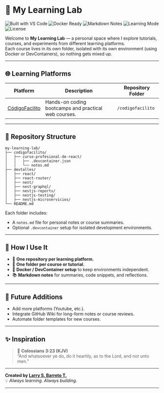 # 🧠 My Learning Lab

![Built with VS Code](https://img.shields.io/badge/Built%20with-VS%20Code-0078D7?logo=visualstudiocode)
![Docker Ready](https://img.shields.io/badge/Docker-Ready-2496ED?logo=docker)
![Markdown Notes](https://img.shields.io/badge/Notes-Markdown-000000?logo=markdown)
![Learning Mode](https://img.shields.io/badge/Status-Learning%20in%20Progress-ff69b4)
![License](https://img.shields.io/badge/license-MIT-green)

Welcome to **My Learning Lab** — a personal space where I explore tutorials, courses, and experiments from different learning platforms.  
Each course lives in its own folder, isolated with its own environment (using Docker or DevContainers), so nothing gets mixed up.

---

## 🌐 Learning Platforms

| Platform | Description | Repository Folder |
|-----------|--------------|-------------------|
| [CódigoFacilito](https://codigofacilito.com/) | Hands-on coding bootcamps and practical web courses. | `/codigofacilito` |

---

## 📂 Repository Structure

```
my-learning-lab/
├── codigofacilito/
│   ├── curso-profesional-de-react/
│   │   ├── .devcontainer.json
│   │   └── notes.md
├── devtalles/
│   ├── react/
│   ├── react-router/
│   ├── nest/
│   ├── nest-graphql/
│   ├── nestjs-reports/
│   ├── nestjs-testing/
│   ├── nestjs-microservicios/
└── README.md
```

Each folder includes:
- A `notes.md` file for personal notes or course summaries.  
- Optional `.devcontainer` setup for isolated development environments.  

---

## 🧩 How I Use It

- 🧱 **One repository per learning platform.**  
- 🌿 **One folder per course or tutorial.**  
- 🐳 **Docker / DevContainer setup** to keep environments independent.  
- 📚 **Markdown notes** for summaries, code snippets, and reflections.  

---

## 🚀 Future Additions

- Add more platforms (Youtube, etc.).  
- Integrate GitHub Wiki for long-form notes or course reviews.  
- Automate folder templates for new courses.  

---

## ✨ Inspiration

> 📖 **Colossians 3:23 (KJV)**  
> “And whatsoever ye do, do it heartily, as to the Lord, and not unto men.”

---

**Created by [Larry S. Barreto T.](https://github.com/larrysbarretot)**  
💡 _Always learning. Always building._

---
